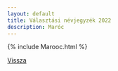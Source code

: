 ```yaml
---
layout: default
title: Választási névjegyzék 2022
description: Maróc
---
```


{% include Marooc.html %}

[Vissza](./)